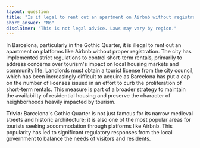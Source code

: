```yaml
---
layout: question
title: "Is it legal to rent out an apartment on Airbnb without registration in Barcelona's Gothic Quarter?"
short_answer: "No"
disclaimer: "This is not legal advice. Laws may vary by region."
---
```


In Barcelona, particularly in the Gothic Quarter, it is illegal to rent out an apartment on platforms like Airbnb without proper registration. The city has implemented strict regulations to control short-term rentals, primarily to address concerns over tourism's impact on local housing markets and community life. Landlords must obtain a tourist license from the city council, which has been increasingly difficult to acquire as Barcelona has put a cap on the number of licenses issued in an effort to curb the proliferation of short-term rentals. This measure is part of a broader strategy to maintain the availability of residential housing and preserve the character of neighborhoods heavily impacted by tourism.

**Trivia:** Barcelona's Gothic Quarter is not just famous for its narrow medieval streets and historic architecture; it is also one of the most popular areas for tourists seeking accommodation through platforms like Airbnb. This popularity has led to significant regulatory responses from the local government to balance the needs of visitors and residents.
